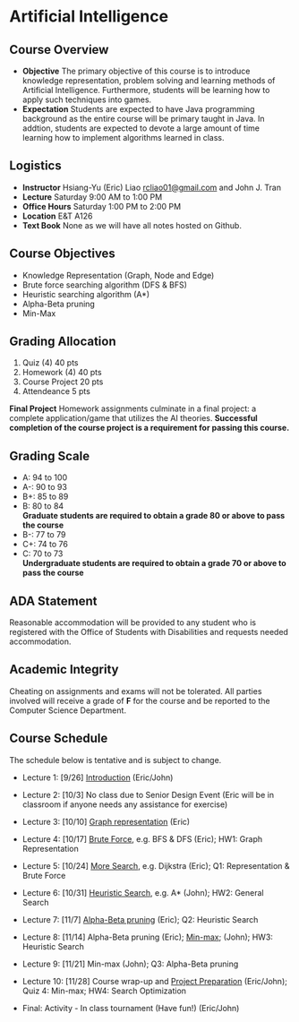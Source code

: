 # Artificial Intelligence

## Course Overview

- **Objective** The primary objective of this course is to introduce knowledge representation, problem solving and learning methods of Artificial Intelligence. Furthermore, students will be learning how to apply such techniques into  games.
- **Expectation** Students are expected to have Java programming background as the entire course will be primary taught in Java. In addtion, students are expected to devote a large amount of time learning how to implement algorithms learned in class.

## Logistics

- **Instructor** Hsiang-Yu (Eric) Liao [rcliao01@gmail.com](mailto:rcliao01@gmail.com) and John J. Tran
- **Lecture** Saturday 9:00 AM to 1:00 PM
- **Office Hours** Saturday 1:00 PM to 2:00 PM
- **Location** E&T A126
- **Text Book** None as we will have all notes hosted on Github.

## Course Objectives

* Knowledge Representation (Graph, Node and Edge)
* Brute force searching algorithm (DFS & BFS)
* Heuristic searching algorithm (A*)
* Alpha-Beta pruning
* Min-Max

## Grading Allocation

1. Quiz (4) 40 pts
2. Homework (4) 40 pts
3. Course Project 20 pts
4. Attendeance 5 pts

**Final Project** Homework assignments culminate in a final project: a complete application/game that utilizes the AI theories. **Successful completion of the course project is a requirement for passing this course.**

## Grading Scale

* A: 94 to 100
* A-: 90 to 93
* B+: 85 to 89
* B: 80 to 84  
**Graduate students are required to obtain a grade 80 or above to pass the course**
* B-: 77 to 79
* C+: 74 to 76
* C: 70 to 73  
**Undergraduate students are required to obtain a grade 70 or above to pass the course**

## ADA Statement

Reasonable accommodation will be provided to any student who is registered with the Office of Students with Disabilities and requests needed accommodation.

## Academic Integrity

Cheating on assignments and exams will not be tolerated. All parties involved will receive a grade of **F** for the course and be reported to the Computer Science Department.

## Course Schedule

The schedule below is tentative and is subject to change.

* Lecture 1: [9/26] [Introduction](documents/notes/introduction.md) (Eric/John)

* Lecture 2: [10/3] No class due to Senior Design Event (Eric will be in classroom if anyone needs any assistance for exercise)

* Lecture 3: [10/10] [Graph representation](documents/notes/graph-representation.md) (Eric)

* Lecture 4: [10/17] [Brute Force](documents/notes/general-search.md), e.g. BFS & DFS (Eric); HW1: Graph Representation

* Lecture 5: [10/24] [More Search](documents/notes/advanced-search.md), e.g. Dijkstra (Eric); Q1: Representation & Brute Force

* Lecture 6: [10/31] [Heuristic Search](documents/notes/heuristic-search.md), e.g. A* (John); HW2: General Search

* Lecture 7: [11/7]  [Alpha-Beta pruning](documents/notes/alpha-beta-pruning.md) (Eric); Q2: Heuristic Search

* Lecture 8: [11/14] Alpha-Beta pruning (Eric); [Min-max](documents/notes/min-max.md); (John); HW3: Heuristic Search

* Lecture 9: [11/21] Min-max (John); Q3: Alpha-Beta pruning

* Lecture 10: [11/28] Course wrap-up and [Project Preparation](documents/final-project/project.md) (Eric/John); Quiz 4: Min-max; HW4: Search Optimization

* Final: Activity - In class tournament (Have fun!) (Eric/John)
